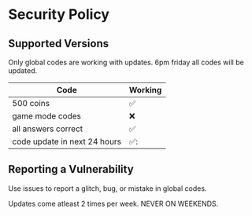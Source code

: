 # Security Policy

## Supported Versions

Only global codes are working with updates.
6pm friday all codes will be updated.

| Code |   Working        |
| ------- | ------------------ |
| 500 coins  | :white_check_mark: |
| game mode codes  | :x:                |
| all answers correct  | :white_check_mark: |
| code update in next 24 hours  | ✅:                |

## Reporting a Vulnerability

Use issues to report a glitch, bug, or mistake in global codes.

Updates come atleast 2 times per week. NEVER ON WEEKENDS.
